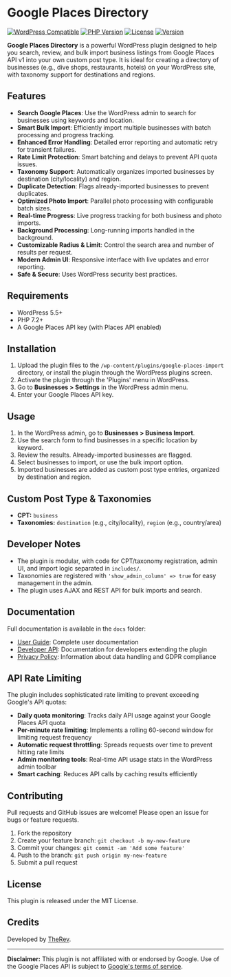 # Google Places Directory

[![WordPress Compatible](https://img.shields.io/badge/WordPress-5.5%2B-blue.svg)](https://wordpress.org/)
[![PHP Version](https://img.shields.io/badge/PHP-7.2%2B-purple.svg)](https://www.php.net/)
[![License](https://img.shields.io/badge/License-MIT-green.svg)](https://opensource.org/licenses/MIT)
[![Version](https://img.shields.io/badge/Version-2.6.0-orange.svg)](https://github.com/TheRev/google-places-import)

**Google Places Directory** is a powerful WordPress plugin designed to help you search, review, and bulk import business listings from Google Places API v1 into your own custom post type. It is ideal for creating a directory of businesses (e.g., dive shops, restaurants, hotels) on your WordPress site, with taxonomy support for destinations and regions.

## Features

- **Search Google Places**: Use the WordPress admin to search for businesses using keywords and location.
- **Smart Bulk Import**: Efficiently import multiple businesses with batch processing and progress tracking.
- **Enhanced Error Handling**: Detailed error reporting and automatic retry for transient failures.
- **Rate Limit Protection**: Smart batching and delays to prevent API quota issues.
- **Taxonomy Support**: Automatically organizes imported businesses by destination (city/locality) and region.
- **Duplicate Detection**: Flags already-imported businesses to prevent duplicates.
- **Optimized Photo Import**: Parallel photo processing with configurable batch sizes.
- **Real-time Progress**: Live progress tracking for both business and photo imports.
- **Background Processing**: Long-running imports handled in the background.
- **Customizable Radius & Limit**: Control the search area and number of results per request.
- **Modern Admin UI**: Responsive interface with live updates and error reporting.
- **Safe & Secure**: Uses WordPress security best practices.

## Requirements

- WordPress 5.5+
- PHP 7.2+
- A Google Places API key (with Places API enabled)

## Installation

1. Upload the plugin files to the `/wp-content/plugins/google-places-import` directory, or install the plugin through the WordPress plugins screen.
2. Activate the plugin through the 'Plugins' menu in WordPress.
3. Go to **Businesses > Settings** in the WordPress admin menu.
4. Enter your Google Places API key.

## Usage

1. In the WordPress admin, go to **Businesses > Business Import**.
2. Use the search form to find businesses in a specific location by keyword.
3. Review the results. Already-imported businesses are flagged.
4. Select businesses to import, or use the bulk import option.
5. Imported businesses are added as custom post type entries, organized by destination and region.

## Custom Post Type & Taxonomies

- **CPT:** `business`
- **Taxonomies:** `destination` (e.g., city/locality), `region` (e.g., country/area)

## Developer Notes

- The plugin is modular, with code for CPT/taxonomy registration, admin UI, and import logic separated in `includes/`.
- Taxonomies are registered with `'show_admin_column' => true` for easy management in the admin.
- The plugin uses AJAX and REST API for bulk imports and search.

## Documentation

Full documentation is available in the `docs` folder:

- [User Guide](docs/DOCUMENTATION.md): Complete user documentation
- [Developer API](docs/developer.php): Documentation for developers extending the plugin
- [Privacy Policy](docs/PRIVACY.md): Information about data handling and GDPR compliance

## API Rate Limiting

The plugin includes sophisticated rate limiting to prevent exceeding Google's API quotas:

- **Daily quota monitoring**: Tracks daily API usage against your Google Places API quota
- **Per-minute rate limiting**: Implements a rolling 60-second window for limiting request frequency
- **Automatic request throttling**: Spreads requests over time to prevent hitting rate limits
- **Admin monitoring tools**: Real-time API usage stats in the WordPress admin toolbar
- **Smart caching**: Reduces API calls by caching results efficiently

## Contributing

Pull requests and GitHub issues are welcome! Please open an issue for bugs or feature requests.

1. Fork the repository
2. Create your feature branch: `git checkout -b my-new-feature`
3. Commit your changes: `git commit -am 'Add some feature'`
4. Push to the branch: `git push origin my-new-feature`
5. Submit a pull request

## License

This plugin is released under the MIT License.

## Credits

Developed by [TheRev](https://github.com/TheRev).

---

**Disclaimer:** This plugin is not affiliated with or endorsed by Google. Use of the Google Places API is subject to [Google's terms of service](https://developers.google.com/maps/terms).
